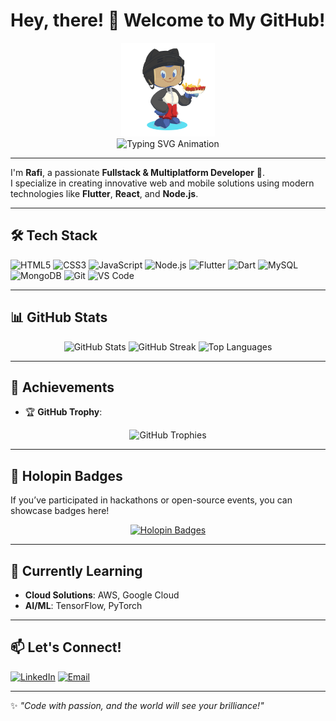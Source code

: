 # Hey, there! 👋 Welcome to My GitHub!  

<div align="center">
  <img src="octocat-1734217548580.png" alt="Octocat" width="150" />
</div>

<div align="center">
  <img src="https://readme-typing-svg.herokuapp.com/?font=Fira+Code&weight=500&size=24&duration=3000&pause=1000&center=true&vCenter=true&width=450&lines=Hi+I%27m+Rafi!+%F0%9F%91%A8%E2%80%8D%F0%9F%92%BB;Fullstack+Developer;Multiplatform+Innovator;Always+Learning+New+Things!" alt="Typing SVG Animation" />
</div>

---

I'm **Rafi**, a passionate **Fullstack & Multiplatform Developer** 🚀.  
I specialize in creating innovative web and mobile solutions using modern technologies like **Flutter**, **React**, and **Node.js**.  

---

## 🛠️ Tech Stack  
![HTML5](https://img.shields.io/badge/-HTML5-E34F26?style=flat-square&logo=html5&logoColor=white)
![CSS3](https://img.shields.io/badge/-CSS3-1572B6?style=flat-square&logo=css3)
![JavaScript](https://img.shields.io/badge/-JavaScript-F7DF1E?style=flat-square&logo=javascript&logoColor=black)
![Node.js](https://img.shields.io/badge/-Node.js-339933?style=flat-square&logo=node.js&logoColor=white)
![Flutter](https://img.shields.io/badge/-Flutter-02569B?style=flat-square&logo=flutter&logoColor=white)
![Dart](https://img.shields.io/badge/-Dart-0175C2?style=flat-square&logo=dart&logoColor=white)
![MySQL](https://img.shields.io/badge/-MySQL-4479A1?style=flat-square&logo=mysql&logoColor=white)
![MongoDB](https://img.shields.io/badge/-MongoDB-47A248?style=flat-square&logo=mongodb&logoColor=white)
![Git](https://img.shields.io/badge/-Git-F05032?style=flat-square&logo=git&logoColor=white)
![VS Code](https://img.shields.io/badge/-VS%20Code-007ACC?style=flat-square&logo=visual-studio-code&logoColor=white)

---

## 📊 GitHub Stats  
<div align="center">
  <img src="https://github-readme-stats-pied-beta-72.vercel.app/api?username=rafibr&show_icons=true&theme=radical&count_private=true" alt="GitHub Stats" />
  <img src="https://github-readme-streak-stats.herokuapp.com/?user=rafibr&theme=radical" alt="GitHub Streak" />
  <img src="https://github-readme-stats-pied-beta-72.vercel.app/api/top-langs/?username=rafibr&layout=compact&theme=radical&count_private=true" alt="Top Languages" />
</div>

---

## 🚀 Achievements  
- 🏆 **GitHub Trophy**:  
<div align="center">
  <img src="https://github-profile-trophy.vercel.app/?username=rafibr&theme=radical" alt="GitHub Trophies" />
</div>

---

## 🌟 Holopin Badges  
If you’ve participated in hackathons or open-source events, you can showcase badges here!  
<div align="center">
  <a href="https://holopin.io/rafibr">
    <img src="https://holopin.me/rafibr" alt="Holopin Badges" />
  </a>
</div>

---

## 🌱 Currently Learning  
- **Cloud Solutions**: AWS, Google Cloud  
- **AI/ML**: TensorFlow, PyTorch  

---

## 📫 Let's Connect!  
[![LinkedIn](https://img.shields.io/badge/-LinkedIn-0077B5?style=flat-square&logo=linkedin&logoColor=white)](https://www.linkedin.com/in/rafi-brilliansyah/) 
[![Email](https://img.shields.io/badge/-Email-D14836?style=flat-square&logo=gmail&logoColor=white)](mailto:rafi.brilliansyah@gmail.com)

---

✨ *"Code with passion, and the world will see your brilliance!"*  
